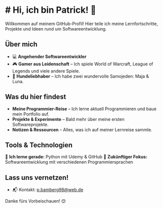 # # Hi, ich bin Patrick! 👋

Willkommen auf meinem GitHub-Profil! Hier teile ich meine Lernfortschritte, Projekte und Ideen rund um Softwareentwicklung. 

## Über mich
- 💻 **Angehender Softwareentwickler** 
- 🎮 **Gamer aus Leidenschaft** – Ich spiele World of Warcraft, League of Legends und viele andere Spiele.
- 🐾 **Hundeliebhaber** – Ich habe zwei wundervolle Samojeden: Maja & Luna.

## Was du hier findest
- **Meine Programmier-Reise** – Ich lerne aktuell Programmieren und baue mein Portfolio auf.
- **Projekte & Experimente** – Bald mehr über meine ersten Softwareprojekte.
- **Notizen & Ressourcen** – Alles, was ich auf meiner Lernreise sammle.

## Tools & Technologien
🚀 **Ich lerne gerade:** Python mit Udemy & GitHub
📌 **Zukünftiger Fokus:** Softwareentwicklung mit verschiedenen Programmiersprachen

## Lass uns vernetzen!
- 📬 Kontakt: p.bamberg98@web.de

Danke fürs Vorbeischauen! 😊
